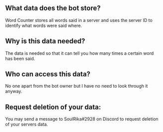 ## What data does the bot store?
Word Counter stores all words said in a server and uses the server ID to identify what words were said where.

## Why is this data needed?
The data is needed so that it can tell you how many times a certain word has been said.

## Who can access this data?
No one apart from the bot owner but I have no need to look through it anyway.

## Request deletion of your data:
You may send a message to SoulRika#2928 on Discord to request deletion of your servers data.
